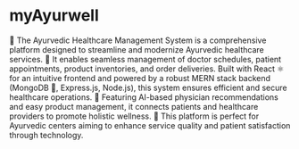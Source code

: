 # myAyurwell
🌿 The Ayurvedic Healthcare Management System is a comprehensive platform designed to streamline and modernize Ayurvedic healthcare services. 🏥 It enables seamless management of doctor schedules, patient appointments, product inventories, and order deliveries. Built with React ⚛️ for an intuitive frontend and powered by a robust MERN stack backend (MongoDB 🍃, Express.js, Node.js), this system ensures efficient and secure healthcare operations. 🔐 Featuring AI-based physician recommendations and easy product management, it connects patients and healthcare providers to promote holistic wellness. 🌸 This platform is perfect for Ayurvedic centers aiming to enhance service quality and patient satisfaction through technology.
